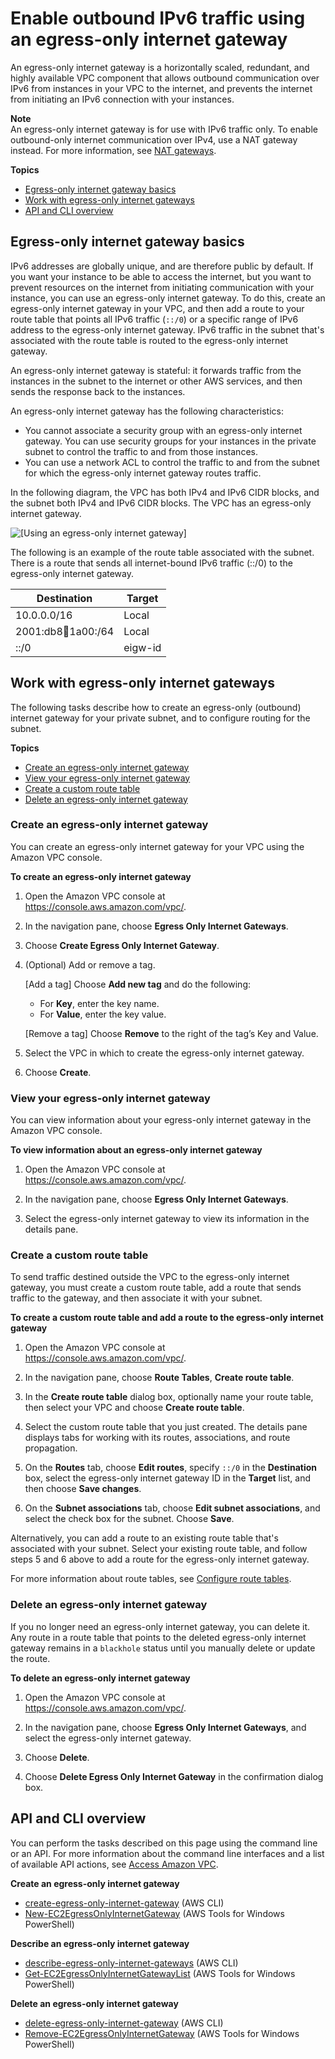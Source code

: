 # Enable outbound IPv6 traffic using an egress\-only internet gateway<a name="egress-only-internet-gateway"></a>

An egress\-only internet gateway is a horizontally scaled, redundant, and highly available VPC component that allows outbound communication over IPv6 from instances in your VPC to the internet, and prevents the internet from initiating an IPv6 connection with your instances\.

**Note**  
An egress\-only internet gateway is for use with IPv6 traffic only\. To enable outbound\-only internet communication over IPv4, use a NAT gateway instead\. For more information, see [NAT gateways](vpc-nat-gateway.md)\.

**Topics**
+ [Egress\-only internet gateway basics](#egress-only-internet-gateway-basics)
+ [Work with egress\-only internet gateways](#egress-only-internet-gateway-working-with)
+ [API and CLI overview](#egress-only-internet-gateway-api-cli)

## Egress\-only internet gateway basics<a name="egress-only-internet-gateway-basics"></a>

IPv6 addresses are globally unique, and are therefore public by default\. If you want your instance to be able to access the internet, but you want to prevent resources on the internet from initiating communication with your instance, you can use an egress\-only internet gateway\. To do this, create an egress\-only internet gateway in your VPC, and then add a route to your route table that points all IPv6 traffic \(`::/0`\) or a specific range of IPv6 address to the egress\-only internet gateway\. IPv6 traffic in the subnet that's associated with the route table is routed to the egress\-only internet gateway\.

An egress\-only internet gateway is stateful: it forwards traffic from the instances in the subnet to the internet or other AWS services, and then sends the response back to the instances\.

An egress\-only internet gateway has the following characteristics:
+ You cannot associate a security group with an egress\-only internet gateway\. You can use security groups for your instances in the private subnet to control the traffic to and from those instances\.
+ You can use a network ACL to control the traffic to and from the subnet for which the egress\-only internet gateway routes traffic\. 

In the following diagram, the VPC has both IPv4 and IPv6 CIDR blocks, and the subnet both IPv4 and IPv6 CIDR blocks\. The VPC has an egress\-only internet gateway\.

![\[Using an egress-only internet gateway\]](http://docs.aws.amazon.com/vpc/latest/userguide/images/egress-only-igw.png)

The following is an example of the route table associated with the subnet\. There is a route that sends all internet\-bound IPv6 traffic \(::/0\) to the egress\-only internet gateway\.


| Destination | Target | 
| --- | --- | 
| 10\.0\.0\.0/16 | Local | 
| 2001:db8:1234:1a00:/64 | Local | 
| ::/0 | eigw\-id | 

## Work with egress\-only internet gateways<a name="egress-only-internet-gateway-working-with"></a>

The following tasks describe how to create an egress\-only \(outbound\) internet gateway for your private subnet, and to configure routing for the subnet\.

**Topics**
+ [Create an egress\-only internet gateway](#egress-only-internet-gateway-create)
+ [View your egress\-only internet gateway](#egress-only-internet-gateway-describe)
+ [Create a custom route table](#egress-only-internet-gateway-routing)
+ [Delete an egress\-only internet gateway](#egress-only-internet-gateway-delete)

### Create an egress\-only internet gateway<a name="egress-only-internet-gateway-create"></a>

You can create an egress\-only internet gateway for your VPC using the Amazon VPC console\.

**To create an egress\-only internet gateway**

1. Open the Amazon VPC console at [https://console\.aws\.amazon\.com/vpc/](https://console.aws.amazon.com/vpc/)\.

1. In the navigation pane, choose **Egress Only Internet Gateways**\.

1. Choose **Create Egress Only Internet Gateway**\.

1. \(Optional\) Add or remove a tag\.

   \[Add a tag\] Choose **Add new tag** and do the following:
   + For **Key**, enter the key name\.
   + For **Value**, enter the key value\.

   \[Remove a tag\] Choose **Remove** to the right of the tag’s Key and Value\.

1. Select the VPC in which to create the egress\-only internet gateway\. 

1. Choose **Create**\.

### View your egress\-only internet gateway<a name="egress-only-internet-gateway-describe"></a>

You can view information about your egress\-only internet gateway in the Amazon VPC console\.

**To view information about an egress\-only internet gateway**

1. Open the Amazon VPC console at [https://console\.aws\.amazon\.com/vpc/](https://console.aws.amazon.com/vpc/)\.

1. In the navigation pane, choose **Egress Only Internet Gateways**\.

1. Select the egress\-only internet gateway to view its information in the details pane\.

### Create a custom route table<a name="egress-only-internet-gateway-routing"></a>

To send traffic destined outside the VPC to the egress\-only internet gateway, you must create a custom route table, add a route that sends traffic to the gateway, and then associate it with your subnet\. 

**To create a custom route table and add a route to the egress\-only internet gateway**

1. Open the Amazon VPC console at [https://console\.aws\.amazon\.com/vpc/](https://console.aws.amazon.com/vpc/)\.

1. In the navigation pane, choose **Route Tables**, **Create route table**\.

1. In the **Create route table** dialog box, optionally name your route table, then select your VPC and choose **Create route table**\.

1. Select the custom route table that you just created\. The details pane displays tabs for working with its routes, associations, and route propagation\.

1. On the **Routes** tab, choose **Edit routes**, specify `::/0` in the **Destination** box, select the egress\-only internet gateway ID in the **Target** list, and then choose **Save changes**\. 

1. On the **Subnet associations** tab, choose **Edit subnet associations**, and select the check box for the subnet\. Choose **Save**\.

Alternatively, you can add a route to an existing route table that's associated with your subnet\. Select your existing route table, and follow steps 5 and 6 above to add a route for the egress\-only internet gateway\.

For more information about route tables, see [Configure route tables](VPC_Route_Tables.md)\.

### Delete an egress\-only internet gateway<a name="egress-only-internet-gateway-delete"></a>

If you no longer need an egress\-only internet gateway, you can delete it\. Any route in a route table that points to the deleted egress\-only internet gateway remains in a `blackhole` status until you manually delete or update the route\.

**To delete an egress\-only internet gateway**

1. Open the Amazon VPC console at [https://console\.aws\.amazon\.com/vpc/](https://console.aws.amazon.com/vpc/)\.

1. In the navigation pane, choose **Egress Only Internet Gateways**, and select the egress\-only internet gateway\.

1. Choose **Delete**\.

1. Choose **Delete Egress Only Internet Gateway** in the confirmation dialog box\.

## API and CLI overview<a name="egress-only-internet-gateway-api-cli"></a>

You can perform the tasks described on this page using the command line or an API\. For more information about the command line interfaces and a list of available API actions, see [Access Amazon VPC](what-is-amazon-vpc.md#VPCInterfaces)\.

**Create an egress\-only internet gateway**
+ [create\-egress\-only\-internet\-gateway](https://docs.aws.amazon.com/cli/latest/reference/ec2/create-egress-only-internet-gateway.html) \(AWS CLI\)
+ [New\-EC2EgressOnlyInternetGateway](https://docs.aws.amazon.com/powershell/latest/reference/items/New-EC2EgressOnlyInternetGateway.html) \(AWS Tools for Windows PowerShell\)

**Describe an egress\-only internet gateway**
+ [describe\-egress\-only\-internet\-gateways](https://docs.aws.amazon.com/cli/latest/reference/ec2/describe-egress-only-internet-gateways.html) \(AWS CLI\)
+ [Get\-EC2EgressOnlyInternetGatewayList](https://docs.aws.amazon.com/powershell/latest/reference/items/Get-EC2EgressOnlyInternetGatewayList.html) \(AWS Tools for Windows PowerShell\)

**Delete an egress\-only internet gateway**
+ [delete\-egress\-only\-internet\-gateway](https://docs.aws.amazon.com/cli/latest/reference/ec2/delete-egress-only-internet-gateway.html) \(AWS CLI\)
+ [Remove\-EC2EgressOnlyInternetGateway](https://docs.aws.amazon.com/powershell/latest/reference/items/Remove-EC2EgressOnlyInternetGateway.html) \(AWS Tools for Windows PowerShell\)